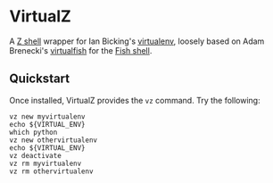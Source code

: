 # VirtualZ

A [Z shell](http://zsh.org) wrapper for Ian Bicking's [virtualenv](https://virtualenv.pypa.io/en/latest/), loosely based on Adam Brenecki's [virtualfish](https://github.com/adambrenecki) for the [Fish shell](http://fishshell.com).

## Quickstart

Once installed, VirtualZ provides the `vz` command. Try the following:

```
vz new myvirtualenv
echo ${VIRTUAL_ENV}
which python
vz new othervirtualenv
echo ${VIRTUAL_ENV}
vz deactivate
vz rm myvirtualenv
vz rm othervirtualenv
```
